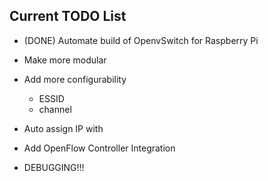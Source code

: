 Current TODO List
---------------------------------

* (DONE) Automate build of OpenvSwitch for Raspberry Pi
* Make more modular
* Add more configurability
    * ESSID
    * channel
* Auto assign IP with 
* Add OpenFlow Controller Integration

* DEBUGGING!!!
